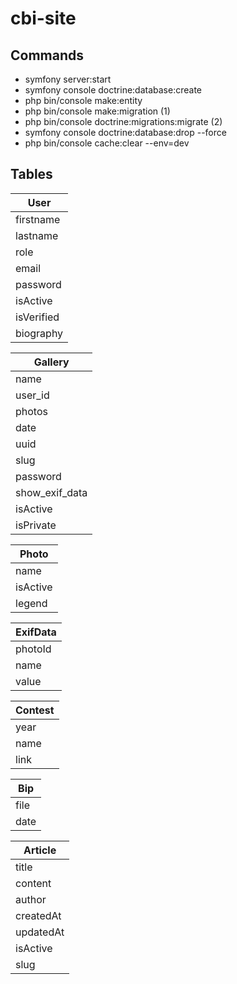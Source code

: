# cbi-site

## Commands

- symfony server:start
- symfony console doctrine:database:create
- php bin/console make:entity
- php bin/console make:migration (1)
- php bin/console doctrine:migrations:migrate (2)
- symfony console doctrine:database:drop --force
- php bin/console cache:clear --env=dev

## Tables

| **User**  |
|-----------|
| firstname |
| lastname  |
| role      |
| email      |
| password      |
| isActive      |
| isVerified      |
| biography      |

| **Gallery**  |
|-----------|
| name |
| user_id  |
| photos   |
| date     |
| uuid      |
| slug      |
| password      |
| show_exif_data      |
| isActive      |
| isPrivate      |

| **Photo**  |
|-----------|
| name |
| isActive   |
| legend     |

| **ExifData**  |
|-----------|
| photoId |
| name  |
| value   |

| **Contest**  |
|-----------|
| year |
| name  |
| link   |


| **Bip**  |
|-----------|
| file |
| date  |


| **Article**  |
|-----------|
| title |
| content |
| author   |
| createdAt   |
| updatedAt   |
| isActive   |
| slug   |




